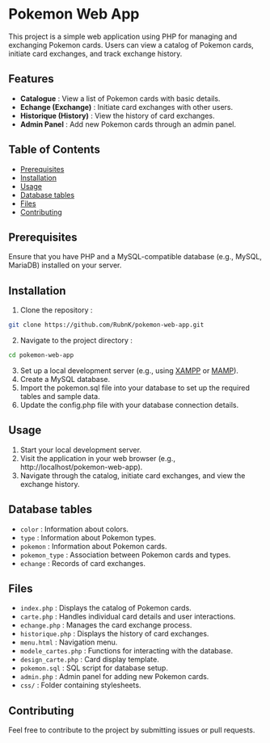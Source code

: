 # Pokemon Web App

This project is a simple web application using PHP for managing and exchanging Pokemon cards. Users can view a catalog of Pokemon cards, initiate card exchanges, and track exchange history.

## Features

- **Catalogue** : View a list of Pokemon cards with basic details.
- **Echange (Exchange)** : Initiate card exchanges with other users.
- **Historique (History)** : View the history of card exchanges.
- **Admin Panel** : Add new Pokemon cards through an admin panel.

## Table of Contents

- [Prerequisites](#Prerequisites)
- [Installation](#Installation)
- [Usage](#Usage)
- [Database tables](#Database-tables)
- [Files](#Files)
- [Contributing](#Contributing)

## Prerequisites
Ensure that you have PHP and a MySQL-compatible database (e.g., MySQL, MariaDB) installed on your server.

## Installation
1. Clone the repository :
```bash
git clone https://github.com/RubnK/pokemon-web-app.git
```
2. Navigate to the project directory :
```bash
cd pokemon-web-app
```
3. Set up a local development server (e.g., using [XAMPP](https://www.apachefriends.org/) or [MAMP](https://www.mamp.info/)).
4. Create a MySQL database.
5. Import the pokemon.sql file into your database to set up the required tables and sample data.
6. Update the config.php file with your database connection details.

## Usage
1. Start your local development server.
2. Visit the application in your web browser (e.g., http://localhost/pokemon-web-app).
3. Navigate through the catalog, initiate card exchanges, and view the exchange history.

## Database tables
- `color` : Information about colors.
- `type` : Information about Pokemon types.
- `pokemon` : Information about Pokemon cards.
- `pokemon_type` : Association between Pokemon cards and types.
- `echange` : Records of card exchanges.

## Files
- `index.php` : Displays the catalog of Pokemon cards.
- `carte.php` : Handles individual card details and user interactions.
- `echange.php` : Manages the card exchange process.
- `historique.php` : Displays the history of card exchanges.
- `menu.html` : Navigation menu.
- `modele_cartes.php` : Functions for interacting with the database.
- `design_carte.php` : Card display template.
- `pokemon.sql` : SQL script for database setup.
- `admin.php` : Admin panel for adding new Pokemon cards.
- `css/` : Folder containing stylesheets.

## Contributing
Feel free to contribute to the project by submitting issues or pull requests.